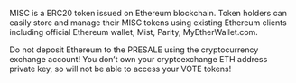 
MISC is a ERC20 token issued on Ethereum blockchain. Token holders can easily store and manage their MISC tokens using existing Ethereum clients including official Ethereum wallet, Mist, Parity, MyEtherWallet.com.

Do not deposit Ethereum to the PRESALE using the cryptocurrency exchange account! You don’t own your cryptoexchange ETH address private key, so will not be able to access your VOTE tokens!
